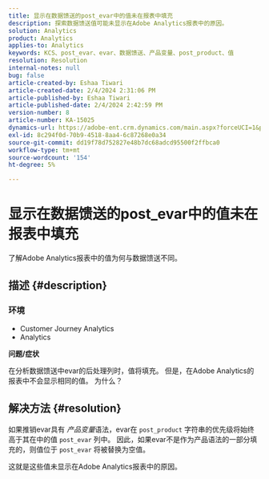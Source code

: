 ```yaml
---
title: 显示在数据馈送的post_evar中的值未在报表中填充
description: 探索数据馈送值可能未显示在Adobe Analytics报表中的原因。
solution: Analytics
product: Analytics
applies-to: Analytics
keywords: KCS、post_evar、evar、数据馈送、产品变量、post_product、值
resolution: Resolution
internal-notes: null
bug: false
article-created-by: Eshaa Tiwari
article-created-date: 2/4/2024 2:31:06 PM
article-published-by: Eshaa Tiwari
article-published-date: 2/4/2024 2:42:59 PM
version-number: 8
article-number: KA-15025
dynamics-url: https://adobe-ent.crm.dynamics.com/main.aspx?forceUCI=1&pagetype=entityrecord&etn=knowledgearticle&id=e1d92807-6ac3-ee11-9079-6045bd006295
exl-id: 8c294f0d-70b9-4518-8aa4-6c87268e0a34
source-git-commit: dd19f78d752827e48b7dc68adcd95500f2ffbca0
workflow-type: tm+mt
source-wordcount: '154'
ht-degree: 5%

---
```


# 显示在数据馈送的post_evar中的值未在报表中填充


了解Adobe Analytics报表中的值为何与数据馈送不同。

## 描述 {#description}


### <b>环境</b>

- Customer Journey Analytics
- Analytics


<b>问题/症状</b>

在分析数据馈送中evar的后处理列时，值将填充。 但是，在Adobe Analytics的报表中不会显示相同的值。 为什么？






## 解决方法 {#resolution}


如果推销evar具有 *产品变量*&#x200B;语法，evar在 `post_product` 字符串的优先级将始终高于其在中的值 `post_evar` 列中。 因此，如果evar不是作为产品语法的一部分填充的，则值位于 `post_evar` 将被替换为空值。

这就是这些值未显示在Adobe Analytics报表中的原因。
